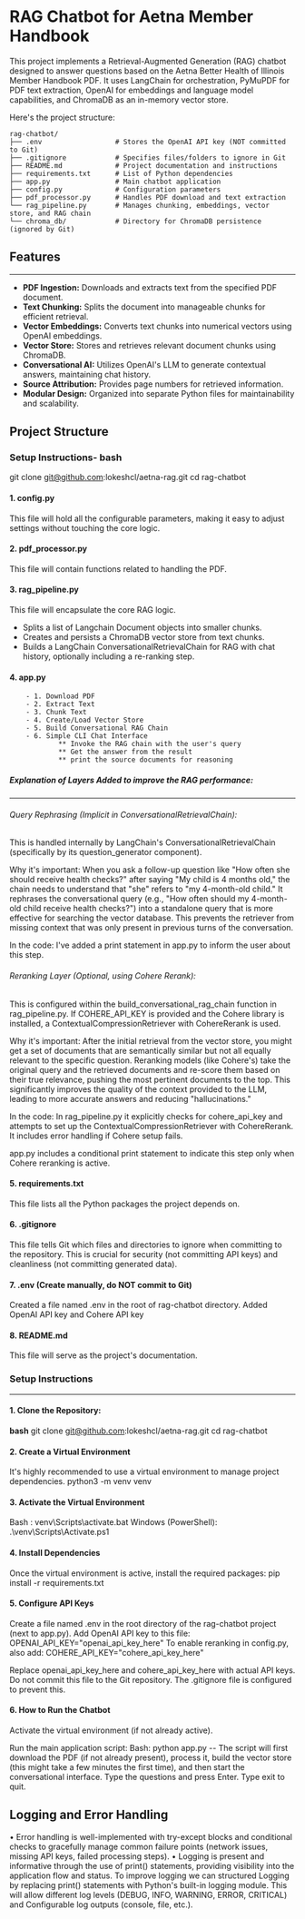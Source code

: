 # RAG Chatbot for Aetna Member Handbook

This project implements a Retrieval-Augmented Generation (RAG) chatbot designed to answer questions based on the Aetna Better Health of Illinois Member Handbook PDF. It uses LangChain for orchestration, PyMuPDF for PDF text extraction, OpenAI for embeddings and language model capabilities, and ChromaDB as an in-memory vector store.

Here's the project structure:
```
rag-chatbot/
├── .env                  # Stores the OpenAI API key (NOT committed to Git)
├── .gitignore            # Specifies files/folders to ignore in Git
├── README.md             # Project documentation and instructions
├── requirements.txt      # List of Python dependencies
├── app.py                # Main chatbot application
├── config.py             # Configuration parameters
├── pdf_processor.py      # Handles PDF download and text extraction
└── rag_pipeline.py       # Manages chunking, embeddings, vector store, and RAG chain
└── chroma_db/            # Directory for ChromaDB persistence (ignored by Git) 
```

## Features
------------
* **PDF Ingestion:** Downloads and extracts text from the specified PDF document.
* **Text Chunking:** Splits the document into manageable chunks for efficient retrieval.
* **Vector Embeddings:** Converts text chunks into numerical vectors using OpenAI embeddings.
* **Vector Store:** Stores and retrieves relevant document chunks using ChromaDB.
* **Conversational AI:** Utilizes OpenAI's LLM to generate contextual answers, maintaining chat history.
* **Source Attribution:** Provides page numbers for retrieved information.
* **Modular Design:** Organized into separate Python files for maintainability and scalability.

## Project Structure

### Setup Instructions- bash
git clone git@github.com:lokeshcl/aetna-rag.git
cd rag-chatbot

#### 1. config.py
This file will hold all the configurable parameters, making it easy to adjust settings without touching the core logic.

#### 2. pdf_processor.py
This file will contain functions related to handling the PDF.

#### 3. rag_pipeline.py
This file will encapsulate the core RAG logic.
-    Splits a list of Langchain Document objects into smaller chunks.
-    Creates and persists a ChromaDB vector store from text chunks. 
-    Builds a LangChain ConversationalRetrievalChain for RAG with chat history, optionally including a re-ranking step.

#### 4. app.py
```This will be the main application file.
    - 1. Download PDF 
    - 2. Extract Text 
    - 3. Chunk Text 
    - 4. Create/Load Vector Store 
    - 5. Build Conversational RAG Chain 
    - 6. Simple CLI Chat Interface 
            ** Invoke the RAG chain with the user's query
            ** Get the answer from the result
            ** print the source documents for reasoning
```

##### Explanation of Layers Added to improve the RAG performance:
------------------------------------------------------------------
###### Query Rephrasing (Implicit in ConversationalRetrievalChain):
This is handled internally by LangChain's ConversationalRetrievalChain (specifically by its question_generator component).

Why it's important: When you ask a follow-up question like "How often she should receive health checks?" after saying "My child is 4 months old," the chain needs to understand that "she" refers to "my 4-month-old child." It rephrases the conversational query (e.g., "How often should my 4-month-old child receive health checks?") into a standalone query that is more effective for searching the vector database. This prevents the retriever from missing context that was only present in previous turns of the conversation.

In the code: I've added a print statement in app.py to inform the user about this step.

###### Reranking Layer (Optional, using Cohere Rerank):
This is configured within the build_conversational_rag_chain function in rag_pipeline.py. If COHERE_API_KEY is provided and the Cohere library is installed, a ContextualCompressionRetriever with CohereRerank is used.

Why it's important: After the initial retrieval from the vector store, you might get a set of documents that are semantically similar but not all equally relevant to the specific question. Reranking models (like Cohere's) take the original query and the retrieved documents and re-score them based on their true relevance, pushing the most pertinent documents to the top. This significantly improves the quality of the context provided to the LLM, leading to more accurate answers and reducing "hallucinations."

In the code:
In rag_pipeline.py it explicitly checks for cohere_api_key and attempts to set up the ContextualCompressionRetriever with CohereRerank. It includes error handling if Cohere setup fails.

app.py includes a conditional print statement to indicate this step only when Cohere reranking is active.

#### 5. requirements.txt
This file lists all the Python packages the project depends on.

#### 6. .gitignore
This file tells Git which files and directories to ignore when committing to the repository. This is crucial for security (not committing API keys) and cleanliness (not committing generated data).

#### 7. .env (Create manually, do NOT commit to Git)
Created a file named .env in the root of rag-chatbot directory.
Added  OpenAI API key and Cohere API key

#### 8. README.md
This file will serve as the project's documentation.

### Setup Instructions
----------------------
#### 1. Clone the Repository:
**bash**
    git clone git@github.com:lokeshcl/aetna-rag.git
    cd rag-chatbot

#### 2. Create a Virtual Environment
It's highly recommended to use a virtual environment to manage project dependencies.
python3 -m venv venv

#### 3. Activate the Virtual Environment
Bash : venv\Scripts\activate.bat
Windows (PowerShell): .\venv\Scripts\Activate.ps1

#### 4. Install Dependencies
Once the virtual environment is active, install the required packages:
pip install -r requirements.txt

#### 5. Configure API Keys
Create a file named .env in the root directory of the rag-chatbot project (next to app.py). Add  OpenAI API key to this file:
OPENAI_API_KEY="openai_api_key_here"
To enable reranking in config.py, also add:
COHERE_API_KEY="cohere_api_key_here"

Replace openai_api_key_here and cohere_api_key_here with actual API keys. Do not commit this file to the Git repository. 
The .gitignore file is configured to prevent this.

#### 6. How to Run the Chatbot
Activate the virtual environment (if not already active).

Run the main application script:
Bash: python app.py
-- The script will first download the PDF (if not already present), process it, build the vector store (this might take a few minutes the first time), and then start the conversational interface. Type the questions and press Enter. Type exit to quit.

## Logging and Error Handling
•	Error handling is well-implemented with try-except blocks and conditional checks to gracefully manage common failure points (network issues, missing API keys, failed processing steps).
•	Logging is present and informative through the use of print() statements, providing visibility into the application flow and status. To improve logging we can structured Logging by replacing print() statements with Python's built-in logging module. This will allow different log levels (DEBUG, INFO, WARNING, ERROR, CRITICAL) and Configurable log outputs (console, file, etc.).

